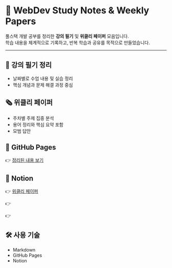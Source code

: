 # 📝 WebDev Study Notes & Weekly Papers

풀스택 개발 공부를 정리한 **강의 필기** 및 **위클리 페이퍼** 모음입니다.  
학습 내용을 체계적으로 기록하고, 반복 학습과 공유를 목적으로 만들었습니다.

---
## 📒 강의 필기 정리

- 날짜별로 수업 내용 및 실습 정리
- 핵심 개념과 문제 해결 과정 중심


## 🗞️ 위클리 페이퍼

- 주차별 주제 집중 분석
- 용어 정리와 핵심 요약 포함
- 모범 답안


## 🔗 GitHub Pages

👉 [정리된 내용 보기](https://github.com/sungminiioo/notes.github.io.git)


## 🔗 Notion

👉 [위클리 페이퍼](https://tabby-buffet-ccd.notion.site/_-228efd2547ae8015b9e4c8f5ae0039a9?source=copy_link)

👉

👉


## 🛠️ 사용 기술

- Markdown
- GitHub Pages
- Notion
